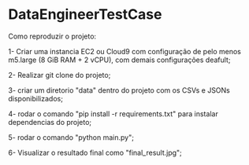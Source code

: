 # DataEngineerTestCase
Como reproduzir o projeto:

1- Criar uma instancia EC2 ou Cloud9 com configuração de pelo menos m5.large (8 GiB RAM + 2 vCPU), com demais configurações deafult; 

2- Realizar git clone do projeto; 

3- criar um diretorio "data" dentro do projeto com os CSVs e JSONs disponibilizados; 

4- rodar o comando "pip install -r requirements.txt" para instalar dependencias do projeto; 

5- rodar o comando "python main.py"; 

6- Visualizar o resultado final como "final_result.jpg";  
